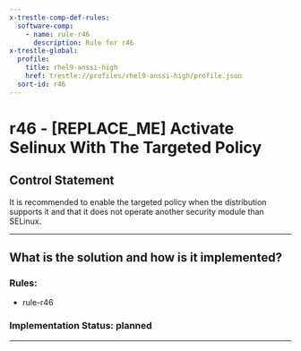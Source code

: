 ```yaml
---
x-trestle-comp-def-rules:
  software-comp:
    - name: rule-r46
      description: Rule for r46
x-trestle-global:
  profile:
    title: rhel9-anssi-high
    href: trestle://profiles/rhel9-anssi-high/profile.json
  sort-id: r46
---
```


# r46 - \[REPLACE_ME\] Activate Selinux With The Targeted Policy

## Control Statement

It is recommended to enable the targeted policy when the distribution supports it and that it does not operate another security module than SELinux.

______________________________________________________________________

## What is the solution and how is it implemented?

<!-- For implementation status enter one of: implemented, partial, planned, alternative, not-applicable -->

<!-- Note that the list of rules under ### Rules: is read-only and changes will not be captured after assembly to JSON -->

<!-- Add control implementation description here for control: r46 -->

### Rules:

  - rule-r46

### Implementation Status: planned

______________________________________________________________________
